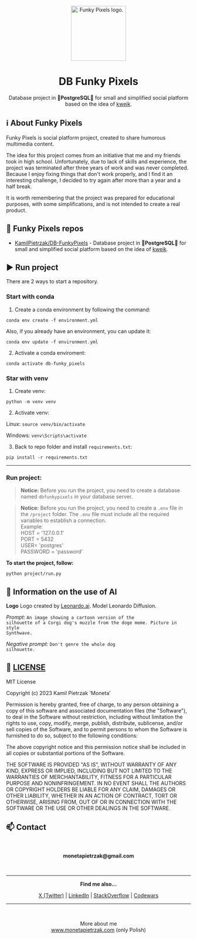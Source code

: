 <p align="center">
  <img src="https://space.monetapietrzak.com/project_funkypixels_logo.webp" alt="Funky Pixels logo." height=150 width=150>
</p>
<h1 align="center">DB Funky Pixels</h1>
<p align="center">
  Database project in <b>🐘PostgreSQL🐘</b> for small and simplified social platform based on the idea of <a href="https://kwejk.pl/" alt="Link to kwejk.pl.">kwejk</a>.
</p>

## ℹ️ About Funky Pixels
Funky Pixels is social platform project, created to share humorous multimedia content.

The idea for this project comes from an initiative that me and my friends took in high school. Unfortunately, due to lack of skills and experience, the project was terminated after three years of work and was never completed. Because I enjoy fixing things that don't work properly, and I find it an interesting challenge, I decided to try again after more than a year and a half break.

It is worth remembering that the project was prepared for educational purposes, with some simplifications, and is not intended to create a real product.</p>

## 💾 Funky Pixels repos 
* [KamilPietrzak/DB-FunkyPixels](https://github.com/KamilPietrzak/DB-FunkyPixels "Link to repo with a database.") - Database project in **🐘PostgreSQL🐘** for small and simplified social platform based on the idea of [kwejk](https://kwejk.pl/ "Link to kwejk.pl.").

## ▶️ Run project
There are 2 ways to start a repository.

### Start with conda
1. Create a conda environment by following the command:

<code>conda env create -f environment.yml</code>

Also, if you already have an environment, you can update it:

<code>conda env update -f environment.yml</code>

2. Activate a conda enviroment:

<code>conda activate db-funky_pixels</code>

### Star with venv
1. Create venv:

<code>python -m venv venv</code>

2. Activate venv:

Linux: <code>source venv/bin/activate</code>

Windows: <code>venv\Scripts\activate</code>

3. Back to repo folder and install <code>requirements.txt</code>:

<code>pip install -r requirements.txt</code>


-----------------------------------------
### Run project:
> **Notice:** Before you run the project, you need to create a database named <code>dbfunkypixels</code> in your database server.

> **Notice:** Before you run the project, you need to create a <code>.env</code> file in the <code>/project</code> folder. The <code>.env</code> file must include all the required variables to establish a connection. <br>
> Example: <br>
> HOST = '127.0.0.1' <br>
> PORT = 5432 <br>
> USER= 'postgres' <br>
> PASSWORD = 'password'

**To start the project, follow:**

<code>python project/run.py</code>


## 🤖 Information on the use of AI ##
**Logo**
Logo created by [Leonardo.ai](https://app.leonardo.ai "Link to Leonardo.ai."). Model Leonardo Diffusion.
  
*Prompt:*
<code>An image showing a cartoon version of the silhouette of a Corgi dog's muzzle from the doge meme. Picture in style Synthwave.</code>

*Negative prompt:*
<code>Don't genre the whole dog silhouette.</code>

## 📜 [LICENSE](LICENSE "Licence")

MIT License

Copyright (c) 2023 Kamil Pietrzak 'Moneta'

Permission is hereby granted, free of charge, to any person obtaining a copy
of this software and associated documentation files (the "Software"), to deal
in the Software without restriction, including without limitation the rights
to use, copy, modify, merge, publish, distribute, sublicense, and/or sell
copies of the Software, and to permit persons to whom the Software is
furnished to do so, subject to the following conditions:

The above copyright notice and this permission notice shall be included in all
copies or substantial portions of the Software.

THE SOFTWARE IS PROVIDED "AS IS", WITHOUT WARRANTY OF ANY KIND, EXPRESS OR
IMPLIED, INCLUDING BUT NOT LIMITED TO THE WARRANTIES OF MERCHANTABILITY,
FITNESS FOR A PARTICULAR PURPOSE AND NONINFRINGEMENT. IN NO EVENT SHALL THE
AUTHORS OR COPYRIGHT HOLDERS BE LIABLE FOR ANY CLAIM, DAMAGES OR OTHER
LIABILITY, WHETHER IN AN ACTION OF CONTRACT, TORT OR OTHERWISE, ARISING FROM,
OUT OF OR IN CONNECTION WITH THE SOFTWARE OR THE USE OR OTHER DEALINGS IN THE
SOFTWARE.


<h2>📫 Contact</h2>
<br>
<p align="center"><b>monetapietrzak@gmail.com</b></p>
<br>
<hr>
<p align="center"><b>Find me also...</b></p>
<p align="center">
  <a href="https://twitter.com/Moneta_Pietrzak" alt="Link to profile Kamil Pietrzak 'Moneta' in X (Twitter).">X (Twitter)</a> |
  <a href="https://www.linkedin.com/in/kamil-pietrzak-wroc/" alt="Link to profile Kamil Pietrzak 'Moneta' in LinkedIn.">LinkedIn</a> |
  <a href="https://stackoverflow.com/users/10077312/kamil-pietrzak-moneta" alt="Link to profile Kamil Pietrzak 'Moneta' in StackOverflow.">StackOverflow</a> |
  <a href="https://www.codewars.com/users/Moneta-Pietrzak" alt="Link to profile Kamil Pietrzak 'Moneta' in Codewars.">Codewars</a>
</p>
<hr>
<br>
<p align="center">More about me<br><a href="https://www.monetapietrzak.com/" alt="Link to Kamil pietrzak 'Moneta' site.">www.monetapietrzak.com</a> (only Polish)</p>
